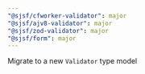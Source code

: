 ```yaml
---
"@sjsf/cfworker-validator": major
"@sjsf/ajv8-validator": major
"@sjsf/zod-validator": major
"@sjsf/form": major
---
```


Migrate to a new `Validator` type model
